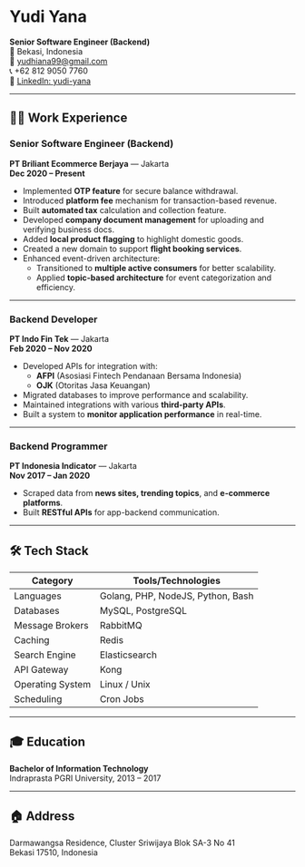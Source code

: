# Yudi Yana

**Senior Software Engineer (Backend)**  
📍 Bekasi, Indonesia  
📧 [yudhiana99@gmail.com](mailto:yudhiana99@gmail.com)  
📞 +62 812 9050 7760  
🔗 [LinkedIn: yudi-yana](https://linkedin.com/in/yudi-yana)

---

## 👨‍💻 Work Experience

### **Senior Software Engineer (Backend)**  
**PT Briliant Ecommerce Berjaya** — Jakarta  
**Dec 2020 – Present**

- Implemented **OTP feature** for secure balance withdrawal.
- Introduced **platform fee** mechanism for transaction-based revenue.
- Built **automated tax** calculation and collection feature.
- Developed **company document management** for uploading and verifying business docs.
- Added **local product flagging** to highlight domestic goods.
- Created a new domain to support **flight booking services**.
- Enhanced event-driven architecture:
  - Transitioned to **multiple active consumers** for better scalability.
  - Applied **topic-based architecture** for event categorization and efficiency.

---

### **Backend Developer**  
**PT Indo Fin Tek** — Jakarta  
**Feb 2020 – Nov 2020**

- Developed APIs for integration with:
  - **AFPI** (Asosiasi Fintech Pendanaan Bersama Indonesia)
  - **OJK** (Otoritas Jasa Keuangan)
- Migrated databases to improve performance and scalability.
- Maintained integrations with various **third-party APIs**.
- Built a system to **monitor application performance** in real-time.

---

### **Backend Programmer**  
**PT Indonesia Indicator** — Jakarta  
**Nov 2017 – Jan 2020**

- Scraped data from **news sites, trending topics**, and **e-commerce platforms**.
- Built **RESTful APIs** for app-backend communication.

---

## 🛠 Tech Stack

| Category         | Tools/Technologies                        |
|------------------|-------------------------------------------|
| Languages        | Golang, PHP, NodeJS, Python, Bash         |
| Databases        | MySQL, PostgreSQL                         |
| Message Brokers  | RabbitMQ                                  |
| Caching          | Redis                                     |
| Search Engine    | Elasticsearch                             |
| API Gateway      | Kong                                      |
| Operating System | Linux / Unix                              |
| Scheduling       | Cron Jobs                                 |


---

## 🎓 Education

**Bachelor of Information Technology**  
Indraprasta PGRI University, 2013 – 2017

---

## 🏠 Address

Darmawangsa Residence, Cluster Sriwijaya Blok SA-3 No 41  
Bekasi 17510, Indonesia

